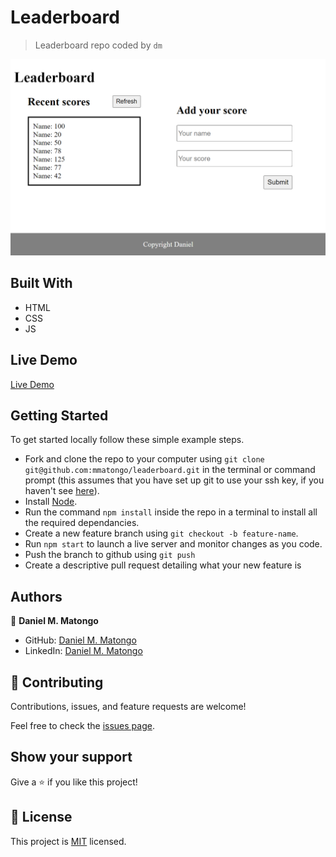 # Leaderboard

> Leaderboard repo coded by `dm`


![screenshot](./imgs/screenshot.png)

## Built With

- HTML
- CSS
- JS

## Live Demo
[Live Demo](https://mmatongo.github.io/leaderboard/dist/)

## Getting Started

To get started locally follow these simple example steps.
- Fork and clone the repo to your computer using `git clone git@github.com:mmatongo/leaderboard.git` in the terminal or command prompt (this assumes that you have set up git to use your ssh key, if you haven't see [here](https://docs.github.com/en/github/authenticating-to-github/connecting-to-github-with-ssh)).
- Install [Node](https://nodejs.org/en/download/).
- Run the command `npm install` inside the repo in a terminal to install all the required dependancies.
- Create a new feature branch using `git checkout -b feature-name`.
- Run `npm start` to launch a live server and monitor changes as you code.
- Push the branch to github using `git push`
- Create a descriptive pull request detailing what your new feature is

## Authors

👤 **Daniel M. Matongo**

- GitHub: [Daniel M. Matongo](https://github.com/mmatongo)
- LinkedIn: [Daniel M. Matongo](https://linkedin.com/in/mmatongo)

## 🤝 Contributing

Contributions, issues, and feature requests are welcome!

Feel free to check the [issues page](../../issues/).

## Show your support

Give a ⭐️ if you like this project!


## 📝 License

This project is [MIT](./MIT.md) licensed.
